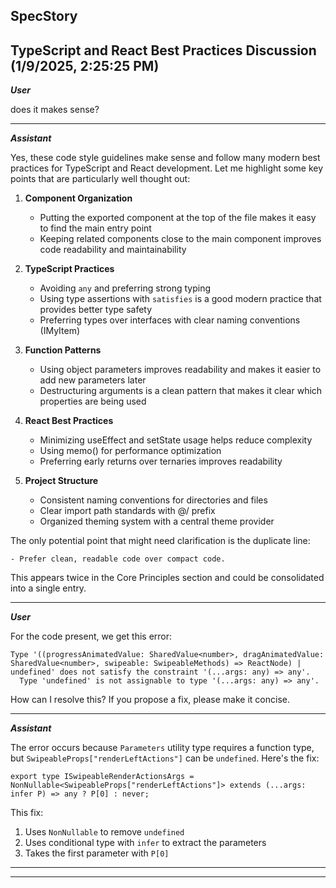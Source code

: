 ## SpecStory

## TypeScript and React Best Practices Discussion (1/9/2025, 2:25:25 PM)

_**User**_

does it makes sense?

---

_**Assistant**_

Yes, these code style guidelines make sense and follow many modern best practices for TypeScript and React development. Let me highlight some key points that are particularly well thought out:

1. **Component Organization**
   - Putting the exported component at the top of the file makes it easy to find the main entry point
   - Keeping related components close to the main component improves code readability and maintainability

2. **TypeScript Practices**
   - Avoiding `any` and preferring strong typing
   - Using type assertions with `satisfies` is a good modern practice that provides better type safety
   - Preferring types over interfaces with clear naming conventions (IMyItem)

3. **Function Patterns**
   - Using object parameters improves readability and makes it easier to add new parameters later
   - Destructuring arguments is a clean pattern that makes it clear which properties are being used

4. **React Best Practices**
   - Minimizing useEffect and setState usage helps reduce complexity
   - Using memo() for performance optimization
   - Preferring early returns over ternaries improves readability

5. **Project Structure**
   - Consistent naming conventions for directories and files
   - Clear import path standards with @/ prefix
   - Organized theming system with a central theme provider

The only potential point that might need clarification is the duplicate line:
```cursorrules
- Prefer clean, readable code over compact code.
```
This appears twice in the Core Principles section and could be consolidated into a single entry.

---

_**User**_

For the code present, we get this error:
```
Type '((progressAnimatedValue: SharedValue<number>, dragAnimatedValue: SharedValue<number>, swipeable: SwipeableMethods) => ReactNode) | undefined' does not satisfy the constraint '(...args: any) => any'.
  Type 'undefined' is not assignable to type '(...args: any) => any'.
```
How can I resolve this? If you propose a fix, please make it concise.

---

_**Assistant**_

The error occurs because `Parameters` utility type requires a function type, but `SwipeableProps["renderLeftActions"]` can be `undefined`. Here's the fix:

```typescript:components/swipeable.tsx
export type ISwipeableRenderActionsArgs = NonNullable<SwipeableProps["renderLeftActions"]> extends (...args: infer P) => any ? P[0] : never;
```

This fix:
1. Uses `NonNullable` to remove `undefined`
2. Uses conditional type with `infer` to extract the parameters
3. Takes the first parameter with `P[0]`

---



---

